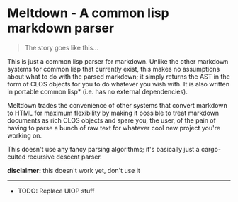 # Meltdown - A common lisp markdown parser
> The story goes like this...

This is just a common lisp parser for markdown. Unlike the other markdown
systems for common lisp that currently exist, this makes no assumptions about
what to do with the parsed markdown; it simply returns the AST in the form of
CLOS objects for you to do whatever you wish with. It is also written in
portable common lisp* (i.e. has no external dependencies).

Meltdown trades the convenience of other systems that convert markdown to HTML
for maximum flexibility by making it possible to treat markdown documents as
rich CLOS objects and spare you, the user, of the pain of having to parse a
bunch of raw text for whatever cool new project you're working on.

This doesn't use any fancy parsing algorithms; it's basically just a
cargo-culted recursive descent parser.

**disclaimer:** this doesn't work yet, don't use it

---
* TODO: Replace UIOP stuff 
